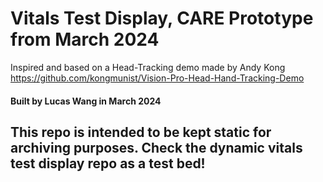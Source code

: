 #  Vitals Test Display, CARE Prototype from March 2024

Inspired and based on a Head-Tracking demo made by Andy Kong https://github.com/kongmunist/Vision-Pro-Head-Hand-Tracking-Demo

#### Built by Lucas Wang in March 2024
## This repo is intended to be kept static for archiving purposes. Check the dynamic vitals test display repo as a test bed!
